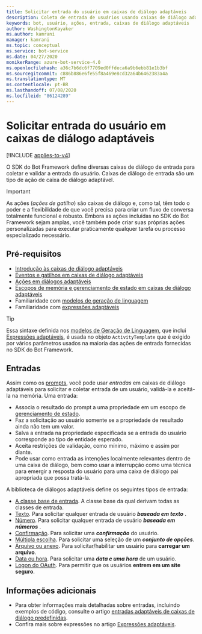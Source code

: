 ```yaml
---
title: Solicitar entrada do usuário em caixas de diálogo adaptáveis
description: Coleta de entrada de usuários usando caixas de diálogo adaptáveis
keywords: bot, usuário, ações, entrada, caixas de diálogo adaptáveis
author: WashingtonKayaker
ms.author: kamrani
manager: kamrani
ms.topic: conceptual
ms.service: bot-service
ms.date: 04/27/2020
monikerRange: azure-bot-service-4.0
ms.openlocfilehash: a36c7b6dc6f7709ed0ffdeca6a9b6ebb81e1b3bf
ms.sourcegitcommit: c886b886e6fe55f8a469e8cd32a64b6462383a4a
ms.translationtype: MT
ms.contentlocale: pt-BR
ms.lasthandoff: 07/08/2020
ms.locfileid: "86124289"
---
```

# <a name="asking-for-user-input-in-adaptive-dialogs"></a>Solicitar entrada do usuário em caixas de diálogo adaptáveis

[!INCLUDE [applies-to-v4](../includes/applies-to.md)]

O SDK do Bot Framework define diversas caixas de diálogo de entrada para coletar e validar a entrada do usuário. Caixas de diálogo de entrada são um tipo de ação de caixa de diálogo adaptável.

> [!IMPORTANT]
> As ações (_ações de gatilho_) são caixas de diálogo e, como tal, têm todo o poder e a flexibilidade de que você precisa para criar um fluxo de conversa totalmente funcional e robusto. Embora as ações incluídas no SDK do Bot Framework sejam amplas, você também pode criar suas próprias ações personalizadas para executar praticamente qualquer tarefa ou processo especializado necessário.

## <a name="prerequisites"></a>Pré-requisitos

* [Introdução às caixas de diálogo adaptáveis][introduction]
* [Eventos e gatilhos em caixas de diálogo adaptáveis][triggers]
* [Ações em diálogos adaptáveis][actions]
* [Escopos de memória e gerenciamento de estado em caixas de diálogo adaptáveis][managing-state]
* Familiaridade com [modelos de geração de linguagem][lg-templates]
* Familiaridade com [expressões adaptáveis][adaptive-expressions]

> [!TIP]
> Essa sintaxe definida nos [modelos de Geração de Linguagem][lg-templates], que inclui [Expressões adaptáveis][adaptive-expressions], é usada no objeto `ActivityTemplate` que é exigido por vários parâmetros usados na maioria das ações de entrada fornecidas no SDK do Bot Framework.

## <a name="inputs"></a>Entradas

Assim como os [prompts][prompts], você pode usar _entradas_ em caixas de diálogo adaptáveis para solicitar e coletar entrada de um usuário, validá-la e aceitá-la na memória. Uma entrada:

* Associa o resultado do prompt a uma propriedade em um escopo de [gerenciamento de estado][managing-state].
* Faz a solicitação ao usuário somente se a propriedade de resultado ainda não tem um valor.
* Salva a entrada na propriedade especificada se a entrada do usuário corresponde ao tipo de entidade esperado.
* Aceita restrições de validação, como mínimo, máximo e assim por diante.
* Pode usar como entrada as intenções localmente relevantes dentro de uma caixa de diálogo, bem como usar a interrupção como uma técnica para emergir a resposta do usuário para uma caixa de diálogo pai apropriada que possa tratá-la.

<!-- TODO P0.5: For more information, see [about interruptions in adaptive dialogs](./ all-about-interruptions.md). -->

A biblioteca de diálogos adaptáveis define os seguintes tipos de entrada:

* [A classe base de entrada][inputdialog]. A classe base da qual derivam todas as classes de entrada.
* [Texto][textinput]. Para solicitar qualquer entrada de usuário ***baseada em texto*** .
* [Número][numberinput]. Para solicitar qualquer entrada de usuário ***baseada em números*** .
* [Confirmação][confirminput]. Para solicitar uma ***confirmação*** do usuário.
* [Múltipla escolha][multiple-choice]. Para solicitar uma seleção de um ***conjunto de opções***.
* [Arquivo ou anexo][attachmentinput]. Para solicitar/habilitar um usuário para **carregar um arquivo**.
* [Data ou hora][datetimeinput]. Para solicitar uma ***data e uma hora*** de um usuário.
* [Logon do OAuth][oauthinput]. Para permitir que os usuários **entrem em um site seguro**.

## <a name="additional-information"></a>Informações adicionais

* Para obter informações mais detalhadas sobre entradas, incluindo exemplos de código, consulte o artigo [entradas adaptáveis de caixas de diálogo predefinidas][prebuilt-inputs].
* Confira mais sobre expressões no artigo [Expressões adaptáveis][adaptive-expressions].

[introduction]:bot-builder-adaptive-dialog-introduction.md
[triggers]:bot-builder-concept-adaptive-dialog-triggers.md
[actions]:bot-builder-concept-adaptive-dialog-actions.md
[prompts]:https://aka.ms/bot-builder-concept-dialog#prompts
[authentication]:https://aka.ms/azure-bot-authentication
[add-authentication]:https://aka.ms/azure-bot-add-authentication
[managing-state]:bot-builder-concept-adaptive-dialog-memory-states.md
[recognizers]:bot-builder-concept-adaptive-dialog-recognizers.md
[lg-templates]:bot-builder-concept-adaptive-dialog-generators.md
[adaptive-expressions]:bot-builder-concept-adaptive-expressions.md
[prebuilt-inputs]: ../adaptive-dialog/adaptive-dialog-prebuilt-inputs.md
[inputdialog]: ../adaptive-dialog/adaptive-dialog-prebuilt-inputs.md#inputdialog
[textinput]: ../adaptive-dialog/adaptive-dialog-prebuilt-inputs.md#textinput
[numberinput]: ../adaptive-dialog/adaptive-dialog-prebuilt-inputs.md#numberinput
[confirminput]: ../adaptive-dialog/adaptive-dialog-prebuilt-inputs.md#confirminput
[multiple-choice]: ../adaptive-dialog/adaptive-dialog-prebuilt-inputs.md#choiceinput
[attachmentinput]: ../adaptive-dialog/adaptive-dialog-prebuilt-inputs.md#attachmentinput
[datetimeinput]: ../adaptive-dialog/adaptive-dialog-prebuilt-inputs.md#datetimeinput
[oauthinput]: ../adaptive-dialog/adaptive-dialog-prebuilt-inputs.md#oauthinput
